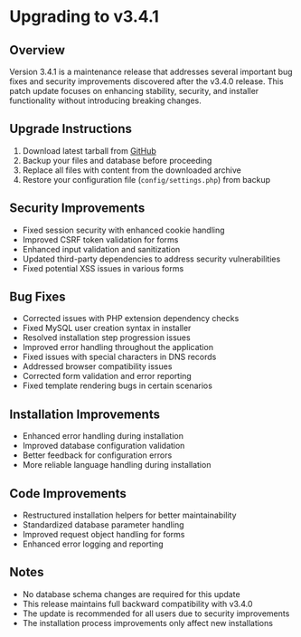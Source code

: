 # Upgrading to v3.4.1

## Overview

Version 3.4.1 is a maintenance release that addresses several important bug fixes and security improvements discovered after the v3.4.0 release. This patch update focuses on enhancing stability, security, and installer functionality without introducing breaking changes.

## Upgrade Instructions

1. Download latest tarball from [GitHub](https://github.com/poweradmin/poweradmin/releases/tag/v3.4.1)
2. Backup your files and database before proceeding
3. Replace all files with content from the downloaded archive
4. Restore your configuration file (`config/settings.php`) from backup

## Security Improvements

- Fixed session security with enhanced cookie handling
- Improved CSRF token validation for forms
- Enhanced input validation and sanitization
- Updated third-party dependencies to address security vulnerabilities
- Fixed potential XSS issues in various forms

## Bug Fixes

- Corrected issues with PHP extension dependency checks
- Fixed MySQL user creation syntax in installer
- Resolved installation step progression issues
- Improved error handling throughout the application
- Fixed issues with special characters in DNS records
- Addressed browser compatibility issues
- Corrected form validation and error reporting
- Fixed template rendering bugs in certain scenarios

## Installation Improvements

- Enhanced error handling during installation
- Improved database configuration validation
- Better feedback for configuration errors
- More reliable language handling during installation

## Code Improvements

- Restructured installation helpers for better maintainability
- Standardized database parameter handling
- Improved request object handling for forms
- Enhanced error logging and reporting

## Notes

- No database schema changes are required for this update
- This release maintains full backward compatibility with v3.4.0
- The update is recommended for all users due to security improvements
- The installation process improvements only affect new installations